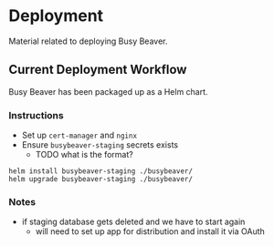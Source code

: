 # Deployment

Material related to deploying Busy Beaver.

## Current Deployment Workflow

Busy Beaver has been packaged up as a Helm chart.

### Instructions

- Set up `cert-manager` and `nginx`
- Ensure `busybeaver-staging` secrets exists
  - TODO what is the format?

```console
helm install busybeaver-staging ./busybeaver/
helm upgrade busybeaver-staging ./busybeaver/
```

### Notes

- if staging database gets deleted and we have to start again
  - will need to set up app for distribution and install it via OAuth
